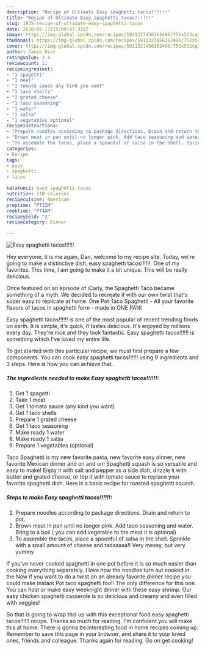 ```yaml
---
description: "Recipe of Ultimate Easy spaghetti tacos!!!!!!"
title: "Recipe of Ultimate Easy spaghetti tacos!!!!!!"
slug: 1835-recipe-of-ultimate-easy-spaghetti-tacos
date: 2020-05-17T15:09:07.318Z
image: https://img-global.cpcdn.com/recipes/5911327456362496/751x532cq70/easy-spaghetti-tacos-recipe-main-photo.jpg
thumbnail: https://img-global.cpcdn.com/recipes/5911327456362496/751x532cq70/easy-spaghetti-tacos-recipe-main-photo.jpg
cover: https://img-global.cpcdn.com/recipes/5911327456362496/751x532cq70/easy-spaghetti-tacos-recipe-main-photo.jpg
author: Janie Diaz
ratingvalue: 3.4
reviewcount: 11
recipeingredient:
- "1 spagetti"
- "1 meat"
- "1 tomato sauce any kind you want"
- "1 taco shells"
- "1 grated cheese"
- "1 taco seasoning"
- "1 water"
- "1 salsa"
- "1 vegetables optional"
recipeinstructions:
- "Prepare noodles according to package directions. Drain and return to pot."
- "Brown meat in pan until no longer pink. Add taco seasoning and water. Bring to a boil.( you can add vegetable to the meat it is optional)"
- "To assemble the tacos, place a spoonful of salsa in the shell. Sprinkle with a small amount of cheese and tadaaaaa!! Very messy, but very yummy"
categories:
- Recipe
tags:
- easy
- spaghetti
- tacos

katakunci: easy spaghetti tacos 
nutrition: 110 calories
recipecuisine: American
preptime: "PT22M"
cooktime: "PT46M"
recipeyield: "2"
recipecategory: Dinner

---
```



![Easy spaghetti tacos!!!!!!](https://img-global.cpcdn.com/recipes/5911327456362496/751x532cq70/easy-spaghetti-tacos-recipe-main-photo.jpg)

Hey everyone, it is me again, Dan, welcome to my recipe site. Today, we're going to make a distinctive dish, easy spaghetti tacos!!!!!!. One of my favorites. This time, I am going to make it a bit unique. This will be really delicious.

Once featured on an episode of iCarly, the Spaghetti Taco became something of a myth. We decided to recreate it with our own twist that&#39;s super easy to replicate at home. One Pot Taco Spaghetti - All your favorite flavors of tacos in spaghetti form - made in ONE PAN!

Easy spaghetti tacos!!!!!! is one of the most popular of recent trending foods on earth. It is simple, it's quick, it tastes delicious. It's enjoyed by millions every day. They're nice and they look fantastic. Easy spaghetti tacos!!!!!! is something which I've loved my entire life.


To get started with this particular recipe, we must first prepare a few components. You can cook easy spaghetti tacos!!!!!! using 9 ingredients and 3 steps. Here is how you can achieve that.

<!--inarticleads1-->

##### The ingredients needed to make Easy spaghetti tacos!!!!!!:

1. Get 1 spagetti
1. Take 1 meat
1. Get 1 tomato sauce (any kind you want)
1. Get 1 taco shells
1. Prepare 1 grated cheese
1. Get 1 taco seasoning
1. Make ready 1 water
1. Make ready 1 salsa
1. Prepare 1 vegetables (optional)


Taco Spaghetti is my new favorite pasta, new favorite easy dinner, new favorite Mexican dinner and on and on! Spaghetti squash is so versatile and easy to make! Enjoy it with salt and pepper as a side dish, drizzle it with butter and grated cheese, or top it with tomato sauce to replace your favorite spaghetti dish. Here is a basic recipe for roasted spaghetti squash. 

<!--inarticleads2-->

##### Steps to make Easy spaghetti tacos!!!!!!:

1. Prepare noodles according to package directions. Drain and return to pot.
1. Brown meat in pan until no longer pink. Add taco seasoning and water. Bring to a boil.( you can add vegetable to the meat it is optional)
1. To assemble the tacos, place a spoonful of salsa in the shell. Sprinkle with a small amount of cheese and tadaaaaa!! Very messy, but very yummy


If you&#39;ve never cooked spaghetti in one pot before it is so much easier than cooking everything separately. I love how the noodles turn out cooked in the Now if you want to do a twist on an already favorite dinner recipe you could make Instant Pot taco spaghetti too!! The only difference for this one. You can host or make easy weeknight dinner with these easy shrimp. Our easy chicken spaghetti casserole is so delicious and creamy and even filled with veggies! 

So that is going to wrap this up with this exceptional food easy spaghetti tacos!!!!!! recipe. Thanks so much for reading. I'm confident you will make this at home. There is gonna be interesting food in home recipes coming up. Remember to save this page in your browser, and share it to your loved ones, friends and colleague. Thanks again for reading. Go on get cooking!
